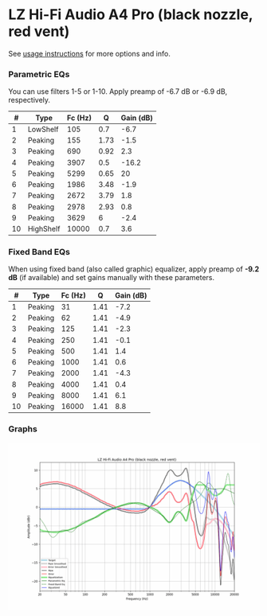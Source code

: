 # LZ Hi-Fi Audio A4 Pro (black nozzle, red vent)
See [usage instructions](https://github.com/jaakkopasanen/AutoEq#usage) for more options and info.

### Parametric EQs
You can use filters 1-5 or 1-10. Apply preamp of -6.7 dB or -6.9 dB, respectively.

|   # | Type      |   Fc (Hz) |    Q |   Gain (dB) |
|-----|-----------|-----------|------|-------------|
|   1 | LowShelf  |       105 | 0.7  |        -6.7 |
|   2 | Peaking   |       155 | 1.73 |        -1.5 |
|   3 | Peaking   |       690 | 0.92 |         2.3 |
|   4 | Peaking   |      3907 | 0.5  |       -16.2 |
|   5 | Peaking   |      5299 | 0.65 |        20   |
|   6 | Peaking   |      1986 | 3.48 |        -1.9 |
|   7 | Peaking   |      2672 | 3.79 |         1.8 |
|   8 | Peaking   |      2978 | 2.93 |         0.8 |
|   9 | Peaking   |      3629 | 6    |        -2.4 |
|  10 | HighShelf |     10000 | 0.7  |         3.6 |

### Fixed Band EQs
When using fixed band (also called graphic) equalizer, apply preamp of **-9.2 dB** (if available) and set gains manually with these parameters.

|   # | Type    |   Fc (Hz) |    Q |   Gain (dB) |
|-----|---------|-----------|------|-------------|
|   1 | Peaking |        31 | 1.41 |        -7.2 |
|   2 | Peaking |        62 | 1.41 |        -4.9 |
|   3 | Peaking |       125 | 1.41 |        -2.3 |
|   4 | Peaking |       250 | 1.41 |        -0.1 |
|   5 | Peaking |       500 | 1.41 |         1.4 |
|   6 | Peaking |      1000 | 1.41 |         0.6 |
|   7 | Peaking |      2000 | 1.41 |        -4.3 |
|   8 | Peaking |      4000 | 1.41 |         0.4 |
|   9 | Peaking |      8000 | 1.41 |         6.1 |
|  10 | Peaking |     16000 | 1.41 |         8.8 |

### Graphs
![](./LZ%20Hi-Fi%20Audio%20A4%20Pro%20(black%20nozzle,%20red%20vent).png)
